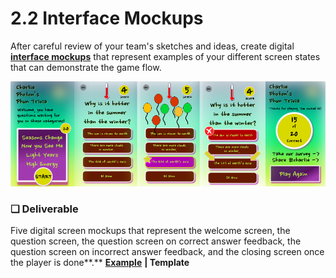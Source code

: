 # 2.2 Interface Mockups

After careful review of your team's sketches and ideas, create digital [**interface mockups**](https://docs.idew.org/principles-and-practices/practices/design-practices/interface-mockups) that represent examples of your different screen states that can demonstrate the game flow.

![](../../.gitbook/assets/mockupsreduced%20%281%29.png)

### **❏ Deliverable**

Five digital screen mockups that represent the welcome screen, the question screen, the question screen on correct answer feedback, the question screen on incorrect answer feedback, and the closing screen once the player is done**.** [**Example**](https://docs.idew.org/project-trivia-health/examples#2-1-question-database-development) **\| Template**

